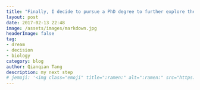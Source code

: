 ```yaml
---
title: "Finally, I decide to pursue a PhD degree to further explore the biology world"
layout: post
date: 2017-02-13 22:48
image: /assets/images/markdown.jpg
headerImage: false
tag:
- dream
- decision
- biology
category: blog
author: Qianqian Tang
description: my next step
# jemoji: '<img class="emoji" title=":ramen:" alt=":ramen:" src="https://assets.github.com/images/icons/emoji/unicode/1f35c.png" height="20" width="20" align="absmiddle">'
---
```


